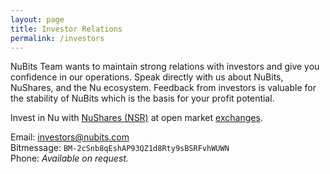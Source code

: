 ```yaml
---
layout: page
title: Investor Relations
permalink: /investors
---
```

NuBits Team wants to maintain strong relations with investors and give you confidence in our operations. Speak directly with us about NuBits, NuShares, and the Nu ecosystem. Feedback from investors is valuable for the stability of NuBits which is the basis for your profit potential.

Invest in Nu with [NuShares (NSR)](https://nubits.com/nushares) at open market [exchanges](https://nubits.com/exchanges).

Email: [investors@nubits.com](mailto:investors@nubits.com)  
Bitmessage: `BM-2cSnb8qEshAP93QZ1d8Rty9sBSRFvhWUWN`  
Phone: *Available on request.*  

<br>

